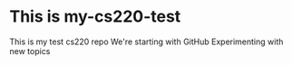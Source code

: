 # This is my-cs220-test
This is my test cs220 repo
We're starting with GitHub
Experimenting with new topics
